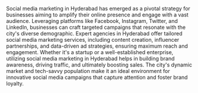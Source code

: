 Social media marketing in Hyderabad has emerged as a pivotal strategy for businesses aiming to amplify their online presence and engage with a vast audience. Leveraging platforms like Facebook, Instagram, Twitter, and LinkedIn, businesses can craft targeted campaigns that resonate with the city's diverse demographic. Expert agencies in Hyderabad offer tailored social media marketing services, including content creation, influencer partnerships, and data-driven ad strategies, ensuring maximum reach and engagement. Whether it's a startup or a well-established enterprise, utilizing social media marketing in Hyderabad helps in building brand awareness, driving traffic, and ultimately boosting sales. The city's dynamic market and tech-savvy population make it an ideal environment for innovative social media campaigns that capture attention and foster brand loyalty.
